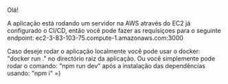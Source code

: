 Olá!

A aplicação está rodando um servidor na AWS através do EC2 já configurado o CI/CD,
então você pode fazer as requisiçoes para o seguinte endpoint: ec2-3-83-103-75.compute-1.amazonaws.com:3000

Caso deseje rodar o aplicação localmente você pode usar o docker: "docker run ." no directório raiz da aplicação.
Ou você simplemente pode rodar o comando: "npm run dev" após a instalação das dependências usando: "npm i" =)
